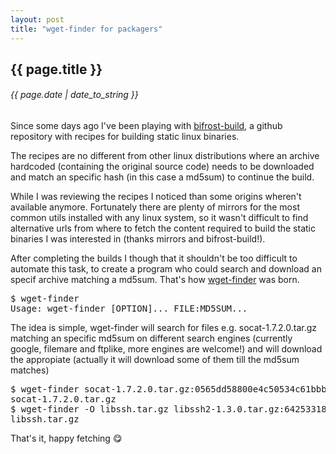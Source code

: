 ```yaml
---
layout: post
title: "wget-finder for packagers"
---
```


## {{ page.title }}

###### {{ page.date | date_to_string }}

Since some days ago I've been playing with [bifrost-build](https://github.com/jelaas/bifrost-build), a github repository with recipes for building static linux binaries.

The recipes are no different from other linux distributions where an archive hardcoded (containing the original source code) needs to be downloaded and match an specific hash (in this case a md5sum) to continue the build.

While I was reviewing the recipes I noticed than some origins wheren't available anymore. Fortunately there are plenty of mirrors for the most common utils installed with any linux system, so it wasn't difficult to find alternative urls from where to fetch the content required to build the static binaries I was interested in (thanks mirrors and bifrost-build!).

After completing the builds I though that it shouldn't be too difficult to automate this task, to create a program who could search and download an specif archive matching a md5sum. That's how [wget-finder](https://github.com/chilicuil/learn/blob/master/sh/tools/wget-finder) was born.

<pre class="sh_sh">
$ wget-finder
Usage: wget-finder [OPTION]... FILE:MD5SUM...
</pre>

The idea is simple, wget-finder will search for files e.g. socat-1.7.2.0.tar.gz matching an specific md5sum on different search engines (currently google, filemare and ftplike, more engines are welcome!) and will download the appropiate (actually it will download some of them till the md5sum matches)

<pre class="sh_sh">
$ wget-finder socat-1.7.2.0.tar.gz:0565dd58800e4c50534c61bbb453b771
socat-1.7.2.0.tar.gz
$ wget-finder -O libssh.tar.gz libssh2-1.3.0.tar.gz:6425331899ccf1015f1ed79448cb4709
libssh.tar.gz
</pre>

That's it, happy fetching &#128523;
